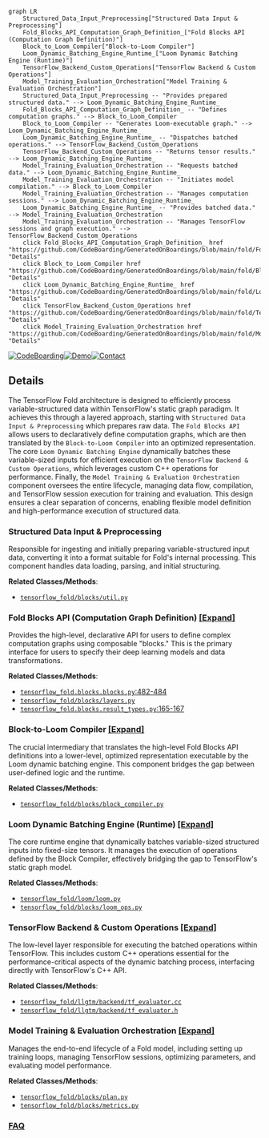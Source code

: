 ```mermaid
graph LR
    Structured_Data_Input_Preprocessing["Structured Data Input & Preprocessing"]
    Fold_Blocks_API_Computation_Graph_Definition_["Fold Blocks API (Computation Graph Definition)"]
    Block_to_Loom_Compiler["Block-to-Loom Compiler"]
    Loom_Dynamic_Batching_Engine_Runtime_["Loom Dynamic Batching Engine (Runtime)"]
    TensorFlow_Backend_Custom_Operations["TensorFlow Backend & Custom Operations"]
    Model_Training_Evaluation_Orchestration["Model Training & Evaluation Orchestration"]
    Structured_Data_Input_Preprocessing -- "Provides prepared structured data." --> Loom_Dynamic_Batching_Engine_Runtime_
    Fold_Blocks_API_Computation_Graph_Definition_ -- "Defines computation graphs." --> Block_to_Loom_Compiler
    Block_to_Loom_Compiler -- "Generates Loom-executable graph." --> Loom_Dynamic_Batching_Engine_Runtime_
    Loom_Dynamic_Batching_Engine_Runtime_ -- "Dispatches batched operations." --> TensorFlow_Backend_Custom_Operations
    TensorFlow_Backend_Custom_Operations -- "Returns tensor results." --> Loom_Dynamic_Batching_Engine_Runtime_
    Model_Training_Evaluation_Orchestration -- "Requests batched data." --> Loom_Dynamic_Batching_Engine_Runtime_
    Model_Training_Evaluation_Orchestration -- "Initiates model compilation." --> Block_to_Loom_Compiler
    Model_Training_Evaluation_Orchestration -- "Manages computation sessions." --> Loom_Dynamic_Batching_Engine_Runtime_
    Loom_Dynamic_Batching_Engine_Runtime_ -- "Provides batched data." --> Model_Training_Evaluation_Orchestration
    Model_Training_Evaluation_Orchestration -- "Manages TensorFlow sessions and graph execution." --> TensorFlow_Backend_Custom_Operations
    click Fold_Blocks_API_Computation_Graph_Definition_ href "https://github.com/CodeBoarding/GeneratedOnBoardings/blob/main/fold/Fold_Blocks_API_Computation_Graph_Definition_.md" "Details"
    click Block_to_Loom_Compiler href "https://github.com/CodeBoarding/GeneratedOnBoardings/blob/main/fold/Block_to_Loom_Compiler.md" "Details"
    click Loom_Dynamic_Batching_Engine_Runtime_ href "https://github.com/CodeBoarding/GeneratedOnBoardings/blob/main/fold/Loom_Dynamic_Batching_Engine_Runtime_.md" "Details"
    click TensorFlow_Backend_Custom_Operations href "https://github.com/CodeBoarding/GeneratedOnBoardings/blob/main/fold/TensorFlow_Backend_Custom_Operations.md" "Details"
    click Model_Training_Evaluation_Orchestration href "https://github.com/CodeBoarding/GeneratedOnBoardings/blob/main/fold/Model_Training_Evaluation_Orchestration.md" "Details"
```

[![CodeBoarding](https://img.shields.io/badge/Generated%20by-CodeBoarding-9cf?style=flat-square)](https://github.com/CodeBoarding/GeneratedOnBoardings)[![Demo](https://img.shields.io/badge/Try%20our-Demo-blue?style=flat-square)](https://www.codeboarding.org/demo)[![Contact](https://img.shields.io/badge/Contact%20us%20-%20contact@codeboarding.org-lightgrey?style=flat-square)](mailto:contact@codeboarding.org)

## Details

The TensorFlow Fold architecture is designed to efficiently process variable-structured data within TensorFlow's static graph paradigm. It achieves this through a layered approach, starting with `Structured Data Input & Preprocessing` which prepares raw data. The `Fold Blocks API` allows users to declaratively define computation graphs, which are then translated by the `Block-to-Loom Compiler` into an optimized representation. The core `Loom Dynamic Batching Engine` dynamically batches these variable-sized inputs for efficient execution on the `TensorFlow Backend & Custom Operations`, which leverages custom C++ operations for performance. Finally, the `Model Training & Evaluation Orchestration` component oversees the entire lifecycle, managing data flow, compilation, and TensorFlow session execution for training and evaluation. This design ensures a clear separation of concerns, enabling flexible model definition and high-performance execution of structured data.

### Structured Data Input & Preprocessing
Responsible for ingesting and initially preparing variable-structured input data, converting it into a format suitable for Fold's internal processing. This component handles data loading, parsing, and initial structuring.


**Related Classes/Methods**:

- <a href="https://github.com/tensorflow/fold/blob/master/tensorflow_fold/blocks/util.py" target="_blank" rel="noopener noreferrer">`tensorflow_fold/blocks/util.py`</a>


### Fold Blocks API (Computation Graph Definition) [[Expand]](./Fold_Blocks_API_Computation_Graph_Definition_.md)
Provides the high-level, declarative API for users to define complex computation graphs using composable "blocks." This is the primary interface for users to specify their deep learning models and data transformations.


**Related Classes/Methods**:

- <a href="https://github.com/tensorflow/fold/blob/master/tensorflow_fold/blocks/blocks.py#L482-L484" target="_blank" rel="noopener noreferrer">`tensorflow_fold.blocks.blocks.py`:482-484</a>
- <a href="https://github.com/tensorflow/fold/blob/master/tensorflow_fold/blocks/layers.py" target="_blank" rel="noopener noreferrer">`tensorflow_fold/blocks/layers.py`</a>
- <a href="https://github.com/tensorflow/fold/blob/master/tensorflow_fold/blocks/result_types.py#L165-L167" target="_blank" rel="noopener noreferrer">`tensorflow_fold.blocks.result_types.py`:165-167</a>


### Block-to-Loom Compiler [[Expand]](./Block_to_Loom_Compiler.md)
The crucial intermediary that translates the high-level Fold Blocks API definitions into a lower-level, optimized representation executable by the Loom dynamic batching engine. This component bridges the gap between user-defined logic and the runtime.


**Related Classes/Methods**:

- <a href="https://github.com/tensorflow/fold/blob/master/tensorflow_fold/blocks/block_compiler.py" target="_blank" rel="noopener noreferrer">`tensorflow_fold/blocks/block_compiler.py`</a>


### Loom Dynamic Batching Engine (Runtime) [[Expand]](./Loom_Dynamic_Batching_Engine_Runtime_.md)
The core runtime engine that dynamically batches variable-sized structured inputs into fixed-size tensors. It manages the execution of operations defined by the Block Compiler, effectively bridging the gap to TensorFlow's static graph model.


**Related Classes/Methods**:

- <a href="https://github.com/tensorflow/fold/blob/master/tensorflow_fold/loom/loom.py" target="_blank" rel="noopener noreferrer">`tensorflow_fold/loom/loom.py`</a>
- <a href="https://github.com/tensorflow/fold/blob/master/tensorflow_fold/blocks/loom_ops.py" target="_blank" rel="noopener noreferrer">`tensorflow_fold/blocks/loom_ops.py`</a>


### TensorFlow Backend & Custom Operations [[Expand]](./TensorFlow_Backend_Custom_Operations.md)
The low-level layer responsible for executing the batched operations within TensorFlow. This includes custom C++ operations essential for the performance-critical aspects of the dynamic batching process, interfacing directly with TensorFlow's C++ API.


**Related Classes/Methods**:

- <a href="https://github.com/tensorflow/fold/blob/master/tensorflow_fold/llgtm/backend/tf_evaluator.cc" target="_blank" rel="noopener noreferrer">`tensorflow_fold/llgtm/backend/tf_evaluator.cc`</a>
- <a href="https://github.com/tensorflow/fold/blob/master/tensorflow_fold/llgtm/backend/tf_evaluator.h" target="_blank" rel="noopener noreferrer">`tensorflow_fold/llgtm/backend/tf_evaluator.h`</a>


### Model Training & Evaluation Orchestration [[Expand]](./Model_Training_Evaluation_Orchestration.md)
Manages the end-to-end lifecycle of a Fold model, including setting up training loops, managing TensorFlow sessions, optimizing parameters, and evaluating model performance.


**Related Classes/Methods**:

- <a href="https://github.com/tensorflow/fold/blob/master/tensorflow_fold/blocks/plan.py" target="_blank" rel="noopener noreferrer">`tensorflow_fold/blocks/plan.py`</a>
- <a href="https://github.com/tensorflow/fold/blob/master/tensorflow_fold/blocks/metrics.py" target="_blank" rel="noopener noreferrer">`tensorflow_fold/blocks/metrics.py`</a>




### [FAQ](https://github.com/CodeBoarding/GeneratedOnBoardings/tree/main?tab=readme-ov-file#faq)